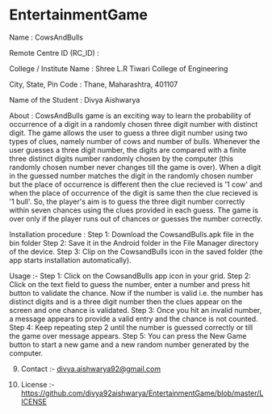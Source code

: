 EntertainmentGame
=================

Name : CowsAndBulls 

Remote Centre ID (RC_ID) : 

College / Institute Name : Shree L.R Tiwari College of Engineering


City, State, Pin Code : Thane, Maharashtra, 401107 

Name of the Student : Divya Aishwarya

About : CowsAndBulls game is an exciting way to learn the probability of occurrence of a digit in a randomly chosen three digit number with distinct digit. The game allows the user to guess a three digit number using two types of clues, namely number of cows and number of bulls. Whenever the user guesses a three digit number, the digits are compared with a finite three distinct digits number randomly chosen by the computer (this randomly chosen number never changes till the game is over). When a digit in the guessed number matches the digit in the randomly chosen number but the place of occurrence is different then the clue recieved is '1 cow' and when the place of occurrence of the digit is same then the clue recieved is '1 bull'. So, the player's aim is to guess the three digit number correctly within seven chances using the clues provided in each guess. The game is over only if the player runs out of chances or guesses the number correctly. 

Installation procedure : Step 1: Download the CowsandBulls.apk file in the bin folder 
Step 2: Save it in the Android folder in the File Manager directory of the device.
Step 3: Clip on the CowsandBulls icon in the saved folder (the app starts installation automatically).


Usage :-
 Step 1: Click on the CowsandBulls app icon in your grid.
 Step 2: Click on the text field to guess the number, enter a number and press hit button to validate the chance. Now if the number is valid i.e. the number has distinct digits and is a three digit number then the clues appear on the screen and one chance is validated.
 Step 3: Once you hit an invalid number, a message appears to provide a valid entry and the chance is not counted.
 Step 4: Keep repeating step 2 until the number is guessed correctly or till the game over message appears.
 Step 5: You can press the New Game button to start a new game and a new random number generated by the computer. 

 9. Contact :- divya.aishwarya92@gmail.com 

 10. License :- https://github.com/divya92aishwarya/EntertainmentGame/blob/master/LICENSE
